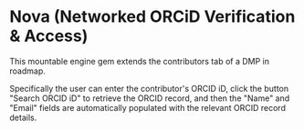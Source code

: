 # Nova (Networked ORCiD Verification & Access)
This mountable engine gem extends the contributors tab of a DMP in roadmap.

Specifically the user can enter the contributor's ORCID iD, click the button "Search ORCID iD" to retrieve the ORCID record, and then the "Name" and "Email" fields are automatically populated with the relevant ORCID record details.

